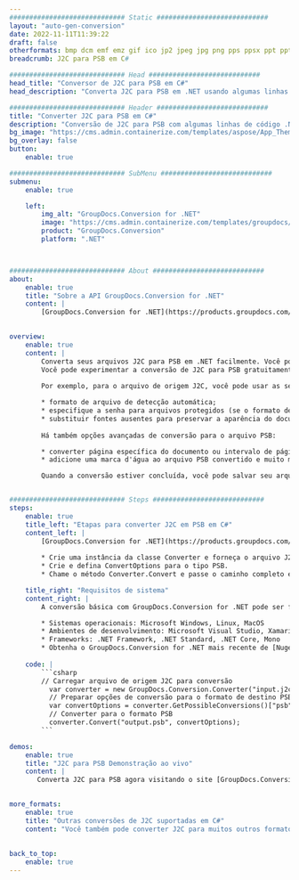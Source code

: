 ```yaml
---
############################# Static ############################
layout: "auto-gen-conversion"
date: 2022-11-11T11:39:22
draft: false
otherformats: bmp dcm emf emz gif ico jp2 jpeg jpg png pps ppsx ppt pptx psb psd svg svgz tga tif tiff webp wmf wmz
breadcrumb: J2C para PSB em C#

############################# Head ############################
head_title: "Conversor de J2C para PSB em C#"
head_description: "Converta J2C para PSB em .NET usando algumas linhas de código. Use a API de conversão de documentos do GroupDocs para converter mais de 160 formatos de arquivo."

############################# Header ############################
title: "Converter J2C para PSB em C#"
description: "Conversão de J2C para PSB com algumas linhas de código .NET"
bg_image: "https://cms.admin.containerize.com/templates/aspose/App_Themes/V3/images/bg/header1.png"
bg_overlay: false
button:
    enable: true

############################# SubMenu ############################
submenu:
    enable: true

    left:
        img_alt: "GroupDocs.Conversion for .NET"
        image: "https://cms.admin.containerize.com/templates/groupdocs/images/product-logos/90x90-noborder/groupdocs-conversion-net.png"
        product: "GroupDocs.Conversion"
        platform: ".NET"



############################# About ############################
about:
    enable: true
    title: "Sobre a API GroupDocs.Conversion for .NET"
    content: |
        [GroupDocs.Conversion for .NET](https://products.groupdocs.com/conversion/net/) pode ser usado para converter Microsoft Word, Excel, PowerPoint, PDF, Visio e outros formatos. GroupDocs.Conversion é uma API independente que é adequada para sistemas internos e de back-end onde é necessário alto desempenho. Não depende de nenhum software como Microsoft ou Open Office.
    

overview:
    enable: true
    content: |
        Converta seus arquivos J2C para PSB em .NET facilmente. Você pode usar apenas algumas linhas de código C# em qualquer plataforma de sua escolha, como - Windows, Linux, macOS.
        Você pode experimentar a conversão de J2C para PSB gratuitamente e avaliar a qualidade dos resultados da conversão. Juntamente com cenários de conversão de arquivo simples, você pode tentar opções mais avançadas para carregar o arquivo de origem J2C e para salvar o resultado de saída PSB. 
        
        Por exemplo, para o arquivo de origem J2C, você pode usar as seguintes opções de carregamento:

        * formato de arquivo de detecção automática;
        * especifique a senha para arquivos protegidos (se o formato de arquivo suportar);
        * substituir fontes ausentes para preservar a aparência do documento.
        
        Há também opções avançadas de conversão para o arquivo PSB:

        * converter página específica do documento ou intervalo de páginas;
        * adicione uma marca d'água ao arquivo PSB convertido e muito mais.

        Quando a conversão estiver concluída, você pode salvar seu arquivo PSB no caminho do arquivo local ou em qualquer armazenamento de terceiros, como FTP, Amazon S3, Google Drive, Dropbox etc. Observe - para converter J2C para {{ TO}} não há necessidade de nenhum software adicional instalado - como MS Office, Open Office, Adobe Acrobat Reader etc.


############################# Steps ############################
steps:
    enable: true
    title_left: "Etapas para converter J2C em PSB em C#"
    content_left: |
        [GroupDocs.Conversion for .NET](https://products.groupdocs.com/conversion/net/) torna mais fácil para os desenvolvedores converter um arquivo J2C para PSB com algumas linhas de código.
        
        * Crie uma instância da classe Converter e forneça o arquivo J2C com o caminho completo
        * Crie e defina ConvertOptions para o tipo PSB.
        * Chame o método Converter.Convert e passe o caminho completo e o formato (PSB) como parâmetro

    title_right: "Requisitos de sistema"
    content_right: |
        A conversão básica com GroupDocs.Conversion for .NET pode ser feita em apenas algumas etapas simples. Nossas APIs são suportadas em todas as principais plataformas e sistemas operacionais. Antes de executar o código abaixo, certifique-se de ter os seguintes pré-requisitos instalados em seu sistema.

        * Sistemas operacionais: Microsoft Windows, Linux, MacOS
        * Ambientes de desenvolvimento: Microsoft Visual Studio, Xamarin, MonoDevelop
        * Frameworks: .NET Framework, .NET Standard, .NET Core, Mono
        * Obtenha o GroupDocs.Conversion for .NET mais recente de [Nuget](https://www.nuget.org/packages/groupdocs.conversion)
         
    code: |
        ```csharp    
        // Carregar arquivo de origem J2C para conversão
          var converter = new GroupDocs.Conversion.Converter("input.j2c");
          // Preparar opções de conversão para o formato de destino PSB
          var convertOptions = converter.GetPossibleConversions()["psb"].ConvertOptions;
          // Converter para o formato PSB
          converter.Convert("output.psb", convertOptions);
        ```

demos:
    enable: true
    title: "J2C para PSB Demonstração ao vivo"
    content: |
       Converta J2C para PSB agora visitando o site [GroupDocs.Conversion App](https://products.groupdocs.app/conversion/family). A demonstração online tem as seguintes vantagens
          

more_formats:
    enable: true
    title: "Outras conversões de J2C suportadas em C#"
    content: "Você também pode converter J2C para muitos outros formatos de arquivo. Por favor, veja a lista abaixo."
       
       
back_to_top:
    enable: true
---
```

